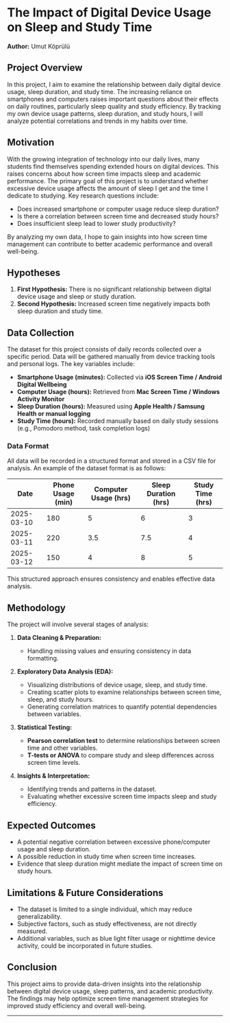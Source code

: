 # The Impact of Digital Device Usage on Sleep and Study Time  
**Author:** Umut Köprülü 
## **Project Overview**  
In this project, I aim to examine the relationship between daily digital device usage, sleep duration, and study time. The increasing reliance on smartphones and computers raises important questions about their effects on daily routines, particularly sleep quality and study efficiency. By tracking my own device usage patterns, sleep duration, and study hours, I will analyze potential correlations and trends in my habits over time.  

## **Motivation**  
With the growing integration of technology into our daily lives, many students find themselves spending extended hours on digital devices. This raises concerns about how screen time impacts sleep and academic performance. The primary goal of this project is to understand whether excessive device usage affects the amount of sleep I get and the time I dedicate to studying. Key research questions include:  

- Does increased smartphone or computer usage reduce sleep duration?  
- Is there a correlation between screen time and decreased study hours?  
- Does insufficient sleep lead to lower study productivity?  

By analyzing my own data, I hope to gain insights into how screen time management can contribute to better academic performance and overall well-being.  

## **Hypotheses**  
1. **First Hypothesis:** There is no significant relationship between digital device usage and sleep or study duration.  
2. **Second Hypothesis:** Increased screen time negatively impacts both sleep duration and study time.  

## **Data Collection**  
The dataset for this project consists of daily records collected over a specific period. Data will be gathered manually from device tracking tools and personal logs. The key variables include:  

- **Smartphone Usage (minutes):** Collected via **iOS Screen Time / Android Digital Wellbeing**  
- **Computer Usage (hours):** Retrieved from **Mac Screen Time / Windows Activity Monitor**  
- **Sleep Duration (hours):** Measured using **Apple Health / Samsung Health or manual logging**  
- **Study Time (hours):** Recorded manually based on daily study sessions (e.g., Pomodoro method, task completion logs)  

### **Data Format**  
All data will be recorded in a structured format and stored in a CSV file for analysis. An example of the dataset format is as follows:  

| Date       | Phone Usage (min) | Computer Usage (hrs) | Sleep Duration (hrs) | Study Time (hrs) |
|------------|------------------|----------------------|----------------------|------------------|
| 2025-03-10 | 180              | 5                    | 6                    | 3                |
| 2025-03-11 | 220              | 3.5                  | 7.5                  | 4                |
| 2025-03-12 | 150              | 4                    | 8                    | 5                |

This structured approach ensures consistency and enables effective data analysis.  

## **Methodology**  
The project will involve several stages of analysis:  

1. **Data Cleaning & Preparation:**  
   - Handling missing values and ensuring consistency in data formatting.  

2. **Exploratory Data Analysis (EDA):**  
   - Visualizing distributions of device usage, sleep, and study time.  
   - Creating scatter plots to examine relationships between screen time, sleep, and study hours.  
   - Generating correlation matrices to quantify potential dependencies between variables.  

3. **Statistical Testing:**  
   - **Pearson correlation test** to determine relationships between screen time and other variables.  
   - **T-tests or ANOVA** to compare study and sleep differences across screen time levels.  

4. **Insights & Interpretation:**  
   - Identifying trends and patterns in the dataset.  
   - Evaluating whether excessive screen time impacts sleep and study efficiency.  

## **Expected Outcomes**  
- A potential negative correlation between excessive phone/computer usage and sleep duration.  
- A possible reduction in study time when screen time increases.  
- Evidence that sleep duration might mediate the impact of screen time on study hours.  

## **Limitations & Future Considerations**  
- The dataset is limited to a single individual, which may reduce generalizability.  
- Subjective factors, such as study effectiveness, are not directly measured.  
- Additional variables, such as blue light filter usage or nighttime device activity, could be incorporated in future studies.  

## **Conclusion**  
This project aims to provide data-driven insights into the relationship between digital device usage, sleep patterns, and academic productivity. The findings may help optimize screen time management strategies for improved study efficiency and overall well-being.  

---
